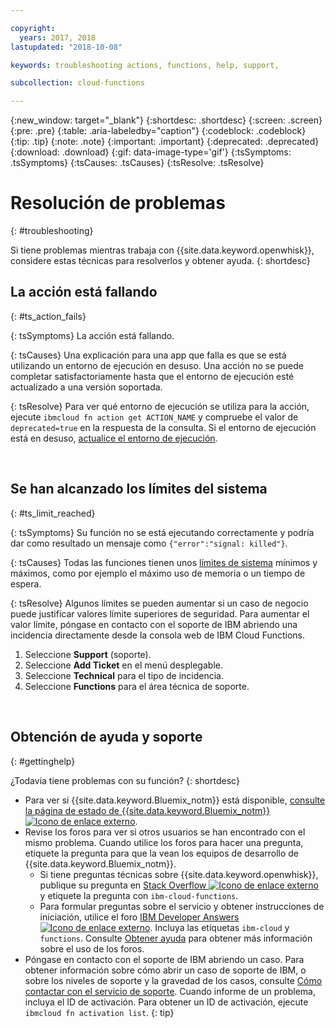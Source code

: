 ```yaml
---

copyright:
  years: 2017, 2018
lastupdated: "2018-10-08"

keywords: troubleshooting actions, functions, help, support,

subcollection: cloud-functions

---
```


{:new_window: target="_blank"}
{:shortdesc: .shortdesc}
{:screen: .screen}
{:pre: .pre}
{:table: .aria-labeledby="caption"}
{:codeblock: .codeblock}
{:tip: .tip}
{:note: .note}
{:important: .important}
{:deprecated: .deprecated}
{:download: .download}
{:gif: data-image-type='gif'}
{:tsSymptoms: .tsSymptoms}
{:tsCauses: .tsCauses}
{:tsResolve: .tsResolve}

# Resolución de problemas
{: #troubleshooting}

Si tiene problemas mientras trabaja con {{site.data.keyword.openwhisk}}, considere estas técnicas para resolverlos y obtener ayuda.
{: shortdesc}



## La acción está fallando
{: #ts_action_fails}

{: tsSymptoms}
La acción está fallando.

{: tsCauses}
Una explicación para una app que falla es que se está utilizando un entorno de ejecución en desuso. Una acción no se puede completar satisfactoriamente hasta que el entorno de ejecución esté actualizado a una versión soportada.

{: tsResolve}
Para ver qué entorno de ejecución se utiliza para la acción, ejecute `ibmcloud fn action get ACTION_NAME` y compruebe el valor de `deprecated=true` en la respuesta de la consulta. Si el entorno de ejecución está en desuso, [actualice el entorno de ejecución](/docs/openwhisk?topic=cloud-functions-actions#actions_update).


<br />


## Se han alcanzado los límites del sistema
{: #ts_limit_reached}

{: tsSymptoms}
Su función no se está ejecutando correctamente y podría dar como resultado un mensaje como `{"error":"signal: killed"}`.

{: tsCauses}
Todas las funciones tienen unos [límites de sistema](/docs/openwhisk?topic=cloud-functions-limits#limits_syslimits) mínimos y máximos, como por ejemplo el máximo uso de memoria o un tiempo de espera.

{: tsResolve}
Algunos límites se pueden aumentar si un caso de negocio puede justificar valores límite superiores de seguridad. Para aumentar el valor límite, póngase en contacto con el soporte de IBM abriendo una incidencia directamente desde la consola web de IBM Cloud Functions.

1. Seleccione **Support** (soporte).
2. Seleccione **Add Ticket** en el menú desplegable.
3. Seleccione **Technical** para el tipo de incidencia.
4. Seleccione **Functions** para el área técnica de soporte.


<br />


## Obtención de ayuda y soporte
{: #gettinghelp}

¿Todavía tiene problemas con su función?
{: shortdesc}

-   Para ver si {{site.data.keyword.Bluemix_notm}} está disponible, [consulte la página de estado de {{site.data.keyword.Bluemix_notm}} ![Icono de enlace externo](../icons/launch-glyph.svg "Icono de enlace externo")](https://cloud.ibm.com/status?selected=status).
-   Revise los foros para ver si otros usuarios se han encontrado con el mismo problema. Cuando utilice los foros para hacer una pregunta, etiquete la pregunta para que la vean los equipos de desarrollo de
{{site.data.keyword.Bluemix_notm}}.
    -   Si tiene preguntas técnicas sobre {{site.data.keyword.openwhisk}}, publique su pregunta en [Stack Overflow ![Icono de enlace externo](../icons/launch-glyph.svg "Icono de enlace externo")](https://stackoverflow.com/search?q=ibm-cloud-functions) y etiquete la pregunta con `ibm-cloud-functions`.
    -   Para formular preguntas sobre el servicio y obtener instrucciones de iniciación, utilice el foro [IBM Developer Answers ![Icono de enlace externo](../icons/launch-glyph.svg "Icono de enlace externo")](https://developer.ibm.com/answers/topics/functions/?smartspace=bluemix). Incluya las etiquetas `ibm-cloud` y `functions`.
    Consulte [Obtener ayuda](/docs/get-support?topic=get-support-getting-customer-support#using-avatar) para obtener más información sobre el uso de los foros.
-   Póngase en contacto con el soporte de IBM abriendo un caso. Para obtener información sobre cómo abrir un caso de soporte de IBM, o sobre los niveles de soporte y la gravedad de los casos, consulte [Cómo contactar con el servicio de soporte](/docs/get-support?topic=get-support-getting-customer-support).
Cuando informe de un problema, incluya el ID de activación. Para obtener un ID de activación, ejecute `ibmcloud fn activation list`.
{: tip}
